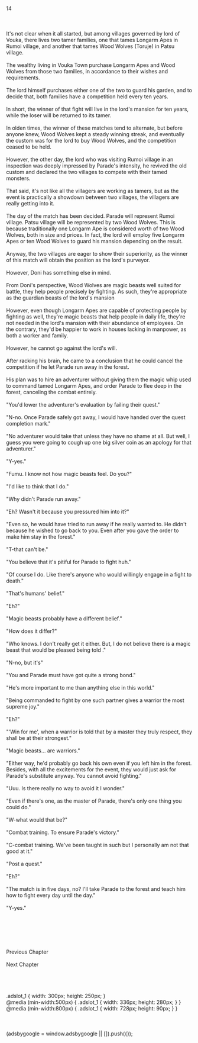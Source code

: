 <br/>
14<br/>
<br/>
<br/>
<br/>
It's not clear when it all started, but among villages governed by lord of Vouka, there lives two tamer families, one that tames Longarm Apes in Rumoi village, and another that tames Wood Wolves (Toruje) in Patsu village.<br/>
<br/>
The wealthy living in Vouka Town purchase Longarm Apes and Wood Wolves from those two families, in accordance to their wishes and requirements.<br/>
<br/>
The lord himself purchases either one of the two to guard his garden, and to decide that, both families have a competition held every ten years.<br/>
<br/>
In short, the winner of that fight will live in the lord's mansion for ten years, while the loser will be returned to its tamer.<br/>
<br/>
In olden times, the winner of these matches tend to alternate, but before anyone knew, Wood Wolves kept a steady winning streak, and eventually the custom was for the lord to buy Wood Wolves, and the competition ceased to be held.<br/>
<br/>
However, the other day, the lord who was visiting Rumoi village in an inspection was deeply impressed by Parade's intensity, he revived the old custom and declared the two villages to compete with their tamed monsters.<br/>
<br/>
That said, it's not like all the villagers are working as tamers, but as the event is practically a showdown between two villages, the villagers are really getting into it.<br/>
<br/>
The day of the match has been decided. Parade will represent Rumoi village. Patsu village will be represented by two Wood Wolves. This is because traditionally one Longarm Ape is considered worth of two Wood Wolves, both in size and prices. In fact, the lord will employ five Longarm Apes or ten Wood Wolves to guard his mansion depending on the result.<br/>
<br/>
Anyway, the two villages are eager to show their superiority, as the winner of this match will obtain the position as the lord's purveyor.<br/>
<br/>
However, Doni has something else in mind.<br/>
<br/>
From Doni's perspective, Wood Wolves are magic beasts well suited for battle, they help people precisely by fighting. As such, they're appropriate as the guardian beasts of the lord's mansion<br/>
<br/>
However, even though Longarm Apes are capable of protecting people by fighting as well, they're magic beasts that help people in daily life, they're not needed in the lord's mansion with their abundance of employees. On the contrary, they'd be happier to work in houses lacking in manpower, as both a worker and family.<br/>
<br/>
However, he cannot go against the lord's will.<br/>
<br/>
After racking his brain, he came to a conclusion that he could cancel the competition if he let Parade run away in the forest.<br/>
<br/>
His plan was to hire an adventurer without giving them the magic whip used to command tamed Longarm Apes, and order Parade to flee deep in the forest, canceling the combat entirely.<br/>
<br/>
"You'd lower the adventurer's evaluation by failing their quest."<br/>
<br/>
"N-no. Once Parade safely got away, I would have handed over the quest completion mark."<br/>
<br/>
"No adventurer would take that unless they have no shame at all. But well, I guess you were going to cough up one big silver coin as an apology for that adventurer."<br/>
<br/>
"Y-yes."<br/>
<TLN: If you're reading this novel at any other site than Sousetsuka .com you might be reading an unedited, uncorrected version of the novel.><br/>
"Fumu. I know not how magic beasts feel. Do you?"<br/>
<br/>
"I'd like to think that I do."<br/>
<br/>
"Why didn't Parade run away."<br/>
<br/>
"Eh? Wasn't it because you pressured him into it?"<br/>
<br/>
"Even so, he would have tried to run away if he really wanted to. He didn't because he wished to go back to you. Even after you gave the order to make him stay in the forest."<br/>
<br/>
"T-that can't be."<br/>
<br/>
"You believe that it's pitiful for Parade to fight huh."<br/>
<br/>
"Of course I do. Like there's anyone who would willingly engage in a fight to death."<br/>
<br/>
"That's humans' belief."<br/>
<br/>
"Eh?"<br/>
<br/>
"Magic beasts probably have a different belief."<br/>
<br/>
"How does it differ?"<br/>
<br/>
"Who knows. I don't really get it either. But, I do not believe there is a magic beast that would be pleased being told <you're not fit for battle>."<br/>
<br/>
"N-no, but it's"<br/>
<br/>
"You and Parade must have got quite a strong bond."<br/>
<br/>
"He's more important to me than anything else in this world."<br/>
<br/>
"Being commanded to fight by one such partner gives a warrior the most supreme joy."<br/>
<br/>
"Eh?"<br/>
<br/>
"'Win for me', when a warrior is told that by a master they truly respect, they shall be at their strongest."<br/>
<br/>
"Magic beasts... are warriors."<br/>
<br/>
"Either way, he'd probably go back his own even if you left him in the forest. Besides, with all the excitements for the event, they would just ask for Parade's substitute anyway. You cannot avoid fighting."<br/>
<br/>
"Uuu. Is there really no way to avoid it I wonder."<br/>
<br/>
"Even if there's one, as the master of Parade, there's only one thing you could do."<br/>
<br/>
"W-what would that be?"<br/>
<br/>
"Combat training. To ensure Parade's victory."<br/>
<br/>
"C-combat training. We've been taught in such but I personally am not that good at it."<br/>
<br/>
"Post a quest."<br/>
<br/>
"Eh?"<br/>
<br/>
"The match is in five days, no? I'll take Parade to the forest and teach him how to fight every day until the day."<br/>
<br/>
"Y-yes."<br/>
<br/>
<br/>
<br/>
<br/>
<br/>
<br/>
Previous Chapter<br/>
<br/>
Next Chapter <br/>
<br/>
<br/>
<br/>
<br/>
.adslot_1 { width: 300px; height: 250px; }<br/>
@media (min-width:500px) { .adslot_1 { width: 336px; height: 280px; } }<br/>
@media (min-width:800px) { .adslot_1 { width: 728px; height: 90px; } }<br/>
<br/>
<br/>
<br/>
(adsbygoogle = window.adsbygoogle || []).push({});<br/>
<br/>
<br/>
<br/>
<br/>
